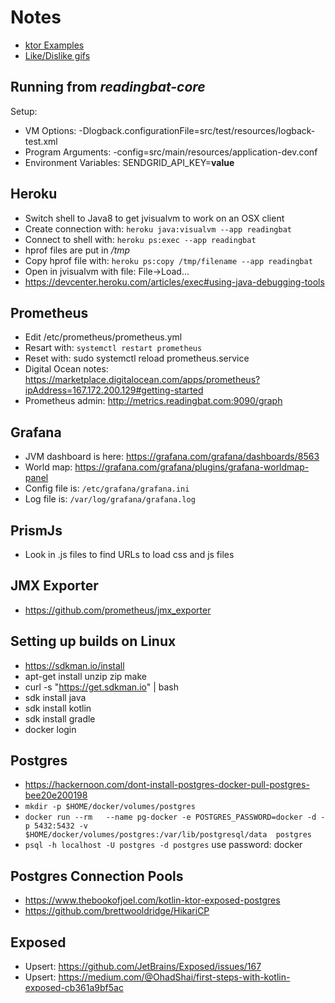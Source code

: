 # Notes

* [ktor Examples](https://github.com/ktorio/ktor-samples)
* [Like/Dislike gifs](http://pngimg.com/imgs/symbols/like/)

## Running from *readingbat-core*
Setup:
* VM Options: -Dlogback.configurationFile=src/test/resources/logback-test.xml
* Program Arguments: -config=src/main/resources/application-dev.conf
* Environment Variables: SENDGRID_API_KEY=**value**

## Heroku
* Switch shell to Java8 to get jvisualvm to work on an OSX client
* Create connection with: `heroku java:visualvm --app readingbat`
* Connect to shell with: `heroku ps:exec --app readingbat`
* hprof files are put in */tmp*
* Copy hprof file with: `heroku ps:copy /tmp/filename --app readingbat`
* Open in jvisualvm with file: File->Load... 
* https://devcenter.heroku.com/articles/exec#using-java-debugging-tools

## Prometheus
* Edit /etc/prometheus/prometheus.yml
* Resart with: `systemctl restart prometheus`
* Reset with: sudo systemctl reload prometheus.service
* Digital Ocean notes: https://marketplace.digitalocean.com/apps/prometheus?ipAddress=167.172.200.129#getting-started
* Prometheus admin: http://metrics.readingbat.com:9090/graph


## Grafana
* JVM dashboard is here: https://grafana.com/grafana/dashboards/8563
* World map: https://grafana.com/grafana/plugins/grafana-worldmap-panel
* Config file is: `/etc/grafana/grafana.ini`
* Log file is: `/var/log/grafana/grafana.log`

## PrismJs
* Look in .js files to find URLs to load css and js files

## JMX Exporter
* https://github.com/prometheus/jmx_exporter

## Setting up builds on Linux
* https://sdkman.io/install
* apt-get install unzip zip make
* curl -s "https://get.sdkman.io" | bash
* sdk install java 
* sdk install kotlin
* sdk install gradle
* docker login

## Postgres
* https://hackernoon.com/dont-install-postgres-docker-pull-postgres-bee20e200198
* `mkdir -p $HOME/docker/volumes/postgres`
* `docker run --rm   --name pg-docker -e POSTGRES_PASSWORD=docker -d -p 5432:5432 -v $HOME/docker/volumes/postgres:/var/lib/postgresql/data  postgres`
* `psql -h localhost -U postgres -d postgres`  use password: docker

## Postgres Connection Pools
* https://www.thebookofjoel.com/kotlin-ktor-exposed-postgres
* https://github.com/brettwooldridge/HikariCP
 
## Exposed
* Upsert: https://github.com/JetBrains/Exposed/issues/167
* Upsert: https://medium.com/@OhadShai/first-steps-with-kotlin-exposed-cb361a9bf5ac